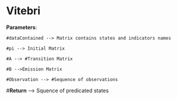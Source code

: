 # Vitebri
**Parameters**:
    
    #dataContained --> Matrix contains states and indicators names

    #pi --> Initial Matrix

    #A --> #Transition Matrix

    #B -->Emission Matrix

    #Observation --> #Sequence of observations

#**Return** --> Squence of predicated states
